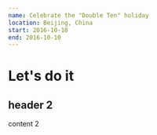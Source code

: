 ```yaml
---
name: Celebrate the "Double Ten" holiday
location: Beijing, China
start: 2016-10-10
end: 2016-10-10
---
```


# Let's do it

## header 2

content 2
